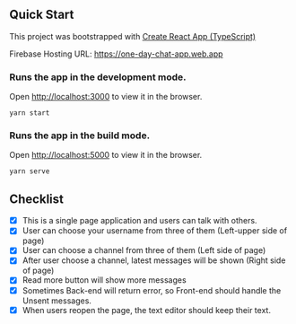 ## Quick Start

This project was bootstrapped with [Create React App (TypeScript)](https://github.com/facebook/create-react-app)

Firebase Hosting URL: https://one-day-chat-app.web.app

### Runs the app in the development mode.

Open [http://localhost:3000](http://localhost:3000) to view it in the browser.

```
yarn start
```

### Runs the app in the build mode.

Open [http://localhost:5000](http://localhost:5000) to view it in the browser.

```
yarn serve
```

## Checklist

- [x] This is a single page application and users can talk with others.
- [x] User can choose your username from three of them (Left-upper side of page)
- [x] User can choose a channel from three of them (Left side of page)
- [x] After user choose a channel, latest messages will be shown (Right side of page)
- [x] Read more button will show more messages
- [x] Sometimes Back-end will return error, so Front-end should handle the Unsent messages.
- [x] When users reopen the page, the text editor should keep their text.
